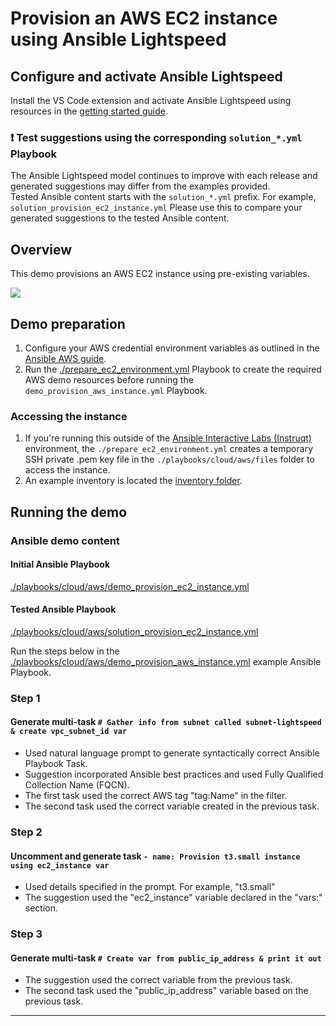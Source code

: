 # Provision an AWS EC2 instance using Ansible Lightspeed

## Configure and activate Ansible Lightspeed

Install the VS Code extension and activate Ansible Lightspeed using resources in the [getting started guide](../../../getting_started.md).

### ❗️ Test suggestions using the corresponding `solution_*.yml` Playbook

The Ansible Lightspeed model continues to improve with each release and generated suggestions may differ from the examples provided.  
Tested Ansible content starts with the `solution_*.yml` prefix. For example, `solution_provision_ec2_instance.yml` Please use this to compare your generated suggestions to the tested Ansible content.

## Overview

This demo provisions an AWS EC2 instance using pre-existing variables.

![](../../../assets/img/lightspeed_provision_aws_instance.gif)

## Demo preparation

1. Configure your AWS credential environment variables as outlined in the [Ansible AWS guide](https://docs.ansible.com/ansible/latest/collections/amazon/aws/docsite/guide_aws.html#authentication).
2. Run the [./prepare_ec2_environment.yml](./prepare_ec2_environment.yml) Playbook to create the required AWS demo resources before running the `demo_provision_aws_instance.yml` Playbook.

### Accessing the instance

1. If you're running this outside of the [Ansible Interactive Labs (Instruqt)](https://www.redhat.com/en/interactive-labs/ansible) environment, the `./prepare_ec2_environment.yml` creates a temporary SSH private .pem key file in the `./playbooks/cloud/aws/files` folder to access the instance.
2. An example inventory is located the [inventory folder](./inventory/).

## Running the demo

### Ansible demo content

#### Initial Ansible Playbook

[./playbooks/cloud/aws/demo_provision_ec2_instance.yml](./demo_provision_ec2_instance.yml)

#### Tested Ansible Playbook

[./playbooks/cloud/aws/solution_provision_ec2_instance.yml](./solution_provision_ec2_instance.yml)

Run the steps below in the [./playbooks/cloud/aws/demo_provision_aws_instance.yml](./demo_provision_ec2_instance.yml) example Ansible Playbook.

### Step 1

#### Generate multi-task `# Gather info from subnet called subnet-lightspeed & create vpc_subnet_id var`

- Used natural language prompt to generate syntactically correct Ansible Playbook Task.
- Suggestion incorporated Ansible best practices and used Fully Qualified Collection Name (FQCN).
- The first task used the correct AWS tag "tag:Name" in the filter.
- The second task used the correct variable created in the previous task.

### Step 2

#### Uncomment and generate task `- name: Provision t3.small instance using ec2_instance var`

- Used details specified in the prompt. For example, "t3.small"
- The suggestion used the "ec2_instance" variable declared in the "vars:" section.

### Step 3

#### Generate multi-task `# Create var from public_ip_address & print it out`

- The suggestion used the correct variable from the previous task.
- The second task used the "public_ip_address" variable based on the previous task.

---
